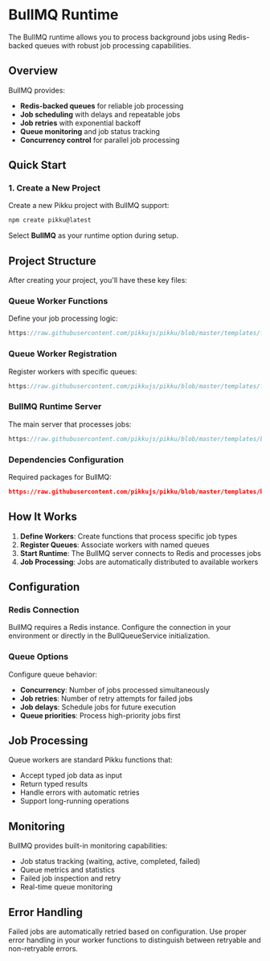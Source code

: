 # BullMQ Runtime

The BullMQ runtime allows you to process background jobs using Redis-backed queues with robust job processing capabilities.

## Overview

BullMQ provides:
- **Redis-backed queues** for reliable job processing
- **Job scheduling** with delays and repeatable jobs
- **Job retries** with exponential backoff
- **Queue monitoring** and job status tracking
- **Concurrency control** for parallel job processing

## Quick Start

### 1. Create a New Project

Create a new Pikku project with BullMQ support:

```bash
npm create pikku@latest
```

Select **BullMQ** as your runtime option during setup.

## Project Structure

After creating your project, you'll have these key files:

### Queue Worker Functions

Define your job processing logic:

```typescript reference title="queue-worker.functions.ts"
https://raw.githubusercontent.com/pikkujs/pikku/blob/master/templates/functions/src/queue-worker.functions.ts
```

### Queue Worker Registration

Register workers with specific queues:

```typescript reference title="queue-worker.routes.ts"
https://raw.githubusercontent.com/pikkujs/pikku/blob/master/templates/functions/src/queue-worker.routes.ts
```

### BullMQ Runtime Server

The main server that processes jobs:

```typescript reference title="start.ts"
https://raw.githubusercontent.com/pikkujs/pikku/blob/master/templates/bullmq/src/start.ts
```

### Dependencies Configuration

Required packages for BullMQ:

```json reference title="package.json"
https://raw.githubusercontent.com/pikkujs/pikku/blob/master/templates/bullmq/package.json
```

## How It Works

1. **Define Workers**: Create functions that process specific job types
2. **Register Queues**: Associate workers with named queues
3. **Start Runtime**: The BullMQ server connects to Redis and processes jobs
4. **Job Processing**: Jobs are automatically distributed to available workers

## Configuration

### Redis Connection

BullMQ requires a Redis instance. Configure the connection in your environment or directly in the BullQueueService initialization.

### Queue Options

Configure queue behavior:
- **Concurrency**: Number of jobs processed simultaneously
- **Job retries**: Number of retry attempts for failed jobs
- **Job delays**: Schedule jobs for future execution
- **Queue priorities**: Process high-priority jobs first

## Job Processing

Queue workers are standard Pikku functions that:
- Accept typed job data as input
- Return typed results
- Handle errors with automatic retries
- Support long-running operations

## Monitoring

BullMQ provides built-in monitoring capabilities:
- Job status tracking (waiting, active, completed, failed)
- Queue metrics and statistics
- Failed job inspection and retry
- Real-time queue monitoring

## Error Handling

Failed jobs are automatically retried based on configuration. Use proper error handling in your worker functions to distinguish between retryable and non-retryable errors.